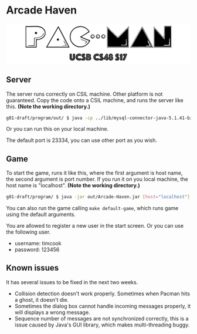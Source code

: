 # Arcade Haven

![img](https://raw.githubusercontent.com/yuanqili/Arcade-Haven/May20Meeting/program/web/img/logo.png)

## Server

The server runs correctly on CSIL machine. Other platform is not guaranteed.
Copy the code onto a CSIL machine, and runs the server like this. **(Note the
working directory.)**

```sh
g01-draft/program/out/ $ java -cp ../lib/mysql-connector-java-5.1.41-bin.jar:. ServerMain [port=23334]
```

Or you can run this on your local machine.

The default port is 23334, you can use other port as you wish.

## Game

To start the game, runs it like this, where the first argument is host name, the
second argument is port number. If you run it on you local machine, the host
name is "localhost". **(Note the working directory.)**

```sh
g01-draft/program/ $ java -jar out/Arcade-Haven.jar [host="localhost"] [port=23334]
```

You can also run the game calling `make default-game`, which runs game using
the default arguments.

You are allowed to register a new user in the start screen. Or you can use
the following user.

- username: timcook
- password: 123456

## Known issues

It has several issues to be fixed in the next two weeks.

- Collision detection doesn't work properly. Sometimes when Pacman hits a ghost,
  it doesn't die.
- Sometimes the dialog box cannot handle incoming messages properly, it will
  displays a wrong message.
- Sequence number of messages are not synchronized correctly, this is a issue
  caused by Java's GUI library, which makes multi-threading buggy.
